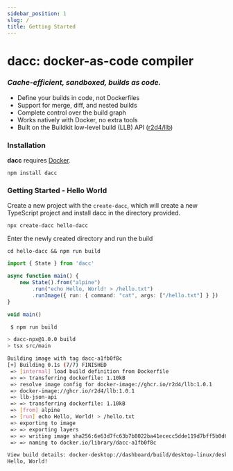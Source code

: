 ```yaml
---
sidebar_position: 1
slug: /
title: Getting Started
---
```

# dacc: docker-as-code compiler

### _Cache-efficient, sandboxed, builds as code._

* Define your builds in code, not Dockerfiles
* Support for merge, diff, and nested builds
* Complete control over the  build graph
* Works natively with Docker, no extra tools
* Built on the Buildkit low-level build (LLB) API ([r2d4/llb](https://github.com/r2d4/llb))

### Installation
__dacc__ requires [Docker](https://www.docker.com).
```
npm install dacc
```
### Getting Started - Hello World
Create a new project with the `create-dacc`, which will create a new TypeScript project and install dacc in the directory provided.
```
npx create-dacc hello-dacc
```
Enter the newly created directory and run the build
```
cd hello-dacc && npm run build
```

```typescript main.ts
import { State } from 'dacc'

async function main() {
    new State().from("alpine")
        .run("echo Hello, World! > /hello.txt")
        .runImage({ run: { command: "cat", args: ["/hello.txt"] } })
}

void main()
```

```bash
 $ npm run build

> dacc-npx@1.0.0 build
> tsx src/main

Building image with tag dacc-a1fb0f8c
[+] Building 0.1s (7/7) FINISHED                                                                                                                          docker:desktop-linux
 => [internal] load build definition from Dockerfile                                                                                                                      0.0s
 => => transferring dockerfile: 1.10kB                                                                                                                                    0.0s
 => resolve image config for docker-image://ghcr.io/r2d4/llb:1.0.1                                                                                                        0.0s
 => docker-image://ghcr.io/r2d4/llb:1.0.1                                                                                                                          0.0s
 => llb-json-api                                                                                                                                                          0.0s
 => => transferring dockerfile: 1.10kB                                                                                                                                    0.0s
 => [from] alpine                                                                                                                                                         0.0s
 => [run] echo Hello, World! > /hello.txt                                                                                                                          0.0s
 => exporting to image                                                                                                                                                    0.0s
 => => exporting layers                                                                                                                                                   0.0s
 => => writing image sha256:6e63d7fc63b7b8022ba41ececc5dde119d7bff5b0d6fc16008fe2b19c7e23f8d                                                                              0.0s
 => => naming to docker.io/library/dacc-a1fb0f8c                                                                                                                          0.0s

View build details: docker-desktop://dashboard/build/desktop-linux/desktop-linux/qj27d9ecmb43wlsr9y4oddx4b
Hello, World!
```